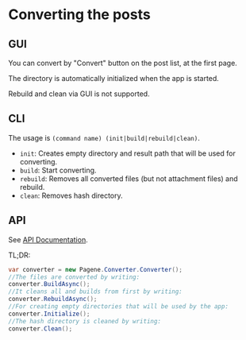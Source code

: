 # Converting the posts

## GUI

You can convert by "Convert" button on the post list, at the first page.

The directory is automatically initialized when the app is started.

Rebuild and clean via GUI is not supported.

## CLI

The usage is `(command name) (init|build|rebuild|clean)`.

* `init`: Creates empty directory and result path that will be used for converting.
* `build`: Start converting.
* `rebuild`: Removes all converted files (but not attachment files) and rebuild.
* `clean`: Removes hash directory.

## API

See [API Documentation](../api/Pagene.Converter.Converter.html).

TL;DR:

```csharp
var converter = new Pagene.Converter.Converter();
//The files are converted by writing:
converter.BuildAsync();
//It cleans all and builds from first by writing:
converter.RebuildAsync();
//For creating empty directories that will be used by the app:
converter.Initialize();
//The hash directory is cleaned by writing:
converter.Clean();
```
